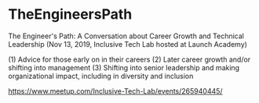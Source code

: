 # TheEngineersPath

The Engineer's Path: A Conversation about Career Growth and Technical Leadership (Nov 13, 2019, Inclusive Tech Lab hosted at Launch Academy)


(1) Advice for those early on in their careers
(2) Later career growth and/or shifting into management
(3) Shifting into senior leadership and making organizational impact, including in diversity and inclusion


https://www.meetup.com/Inclusive-Tech-Lab/events/265940445/
